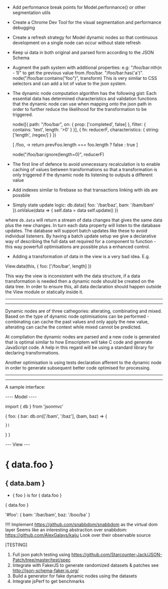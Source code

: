 
- Add performance break points for Model.performance() or other segmentation utils
- Create a Chrome Dev Tool for the visual segmentation and performance debugging
- Create a refresh strategy for Model dynamic nodes so that
  continuous development on a single node can occur without state refresh
- Keep ui data in both original and parsed form according to the JSON Schema
- Augment the path system with additional properties: e.g: "/foo/bar:nth(n - 1)" to get the previous
  value from /foo/bar. "/foo/bar:has('a')". node("/foo/bar:contains("foo")", transform)
  This is very similar to CSS selectors and can add a lot of value to the json system.

- The dynamic node computation algorithm has the following gist:
  Each essential data has determined characteristics and validation functions
  that the dynamic node can use when mapping onto the json path in order to
  further reduce the likelihood for the transformation to be triggered.

  node([{
    path: "/foo/bar",
    on: {
      prop: ['completed', false]
    },
    filter: {
      contains: 'text',
      length: '>0'
    }
  }], {
    fn: reducerF,
    characteristics: {
      string: ['length', /regex/]
    }
  })


  [
    /foo, -> return prevFoo.length === foo.length ? false : true
  ]

  node("/foo/bar:ignore(length=0)", reducerF)

- The first line of defence to avoid unnecessary recalculation is to enable caching of
  values between transformations so that a transformation is only triggered if the dynamic
  node its listening to outputs a different value

- Add indexes similar to firebase so that transactions linking with ids are possbile

- Simply state update logic:
db.data({
  foo: '/bar/baz',
  bam: '/bam/bam'
}).onValue(data => {
  self.data = data
  self.update()
})

where ``` db.data ``` will return a stream of data changes that gives the same data plus the new changes.
In turn each data property will listen to the database updates.
The database will support batch updates like these to avoid individual listeners.
By having a batch update setup we give a declarative way of describing the full data set required for
a component to function - this way powerfull optimisations are possible plus a enhanced control.

- Adding a transformation of data in the view is a very bad idea. E.g.

View.data(this, {
  foo: ['/foo/bar', length]
})

This way the view is inconsistent with the data structure, if a data transformation is needed then
a dynamic node should be created on the data tree. In order to ensure this, all data declaration
should happen outside the View module or statically inside it.


------
-----
Dynamic nodes are of three cathegories: alterating, combinating and mixed.
Based on the type of dynamic node optimisations can be performed - combinating can cache
the past values and only apply the new value, alterating can cache the context
while mixed cannot be predicted.

At compilation the dynamic nodes are parsed and a new code is generated that is optimal
similar to how Emscriptem will take C code and generate JavaScript code.
A help in this regard will be using a standard library for declaring transformations.

Another optimisation is using tests declaration afferent to the dynamic node in order
to generate subsequent better code optimised for processing.



-----
-----

A sample interface:

---- Model ----

import { db } from 'jsonmvc'

{
  foo: {
    bar: db.on(['/bam', '/baz'], (bam, baz) => {

    })
  }
}

--- View ---
<div data-bind="{
  foo: '/bar/baz',
  bam: '/bar/bam',
  boo: '/boo/bam'
}">
  <h1>{ data.foo }</h1>
  <h2>{ data.bam }</h2>

  <ul data-each="/foo/bam">
    <li>{ foo } is for { data.foo }</li>
  </ul>

  <div data-bind="{
    foo: '/boo/baa'
  }">
    { data.foo }
  </div>

</div>

'#foo': {
  bam: '/bar/bam',
  baz: '/boo/ba'
}


!!!! Implement https://github.com/snabbdom/snabbdom as the virtual dom layer
Seems like an interesting abstraction over snabbdom: https://github.com/AlexGalays/kaiju
Look over their observable source


[TESTING]

1. Full json patch testing using https://github.com/Starcounter-Jack/JSON-Patch/tree/master/test/spec
2. Integrate with FakerJS to generate randomized datasets & patches see http://json-schema-faker.js.org/
3. Build a generator for fake dynamic nodes using the datasets
4. Integrate jsPerf to get benchmarks















